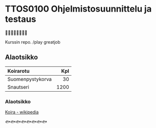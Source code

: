 # TTOS0100 Ohjelmistosuunnittelu ja testaus
:construction::construction::construction::construction::construction::construction::construction::construction:

Kurssin repo.
/play greatjob
## Alaotsikko

| Koirarotu | Kpl |
|:----------|----:|
| Suomenpystykorva | 30 |
| Snautseri | 1200 |

### Alaotsikko

[Koira - wikipedia](https://fi.wikipedia.org/wiki/Koira)

:fish::fish::fish::fish::fish::fish::fish::fish:
